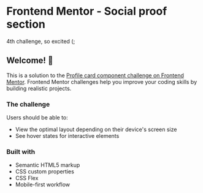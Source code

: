 # Frontend Mentor - Social proof section

4th challenge, so excited (;

## Welcome! 👋

This is a solution to the [Profile card component challenge on Frontend Mentor](https://www.frontendmentor.io/challenges/social-proof-section-6e0qTv_bA). Frontend Mentor challenges help you improve your coding skills by building realistic projects. 

### The challenge

Users should be able to:

- View the optimal layout depending on their device's screen size
- See hover states for interactive elements


### Built with

- Semantic HTML5 markup
- CSS custom properties
- CSS Flex
- Mobile-first workflow